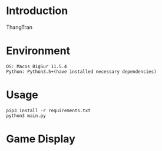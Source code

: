 # Introduction
ThangTran

# Environment
```
OS: Macos BigSur 11.5.4
Python: Python3.5+(have installed necessary dependencies)
```

# Usage
```
pip3 install -r requirements.txt
python3 main.py
```

# Game Display
<!-- ![giphy](demonstration/running.gif) -->